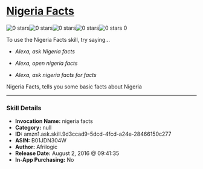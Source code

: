 # [Nigeria Facts](http://alexa.amazon.com/#skills/amzn1.ask.skill.9d3ccad9-5dcd-4fcd-a24e-28466150c277)
![0 stars](../../images/ic_star_border_black_18dp_1x.png)![0 stars](../../images/ic_star_border_black_18dp_1x.png)![0 stars](../../images/ic_star_border_black_18dp_1x.png)![0 stars](../../images/ic_star_border_black_18dp_1x.png)![0 stars](../../images/ic_star_border_black_18dp_1x.png) 0

To use the Nigeria Facts skill, try saying...

* *Alexa, ask Nigeria facts*

* *Alexa, open nigeria facts*

* *Alexa, ask nigeria facts for facts*

Nigeria Facts, tells you some basic facts about Nigeria

***

### Skill Details

* **Invocation Name:** nigeria facts
* **Category:** null
* **ID:** amzn1.ask.skill.9d3ccad9-5dcd-4fcd-a24e-28466150c277
* **ASIN:** B01JDN304W
* **Author:** Afrilogic
* **Release Date:** August 2, 2016 @ 09:41:35
* **In-App Purchasing:** No
